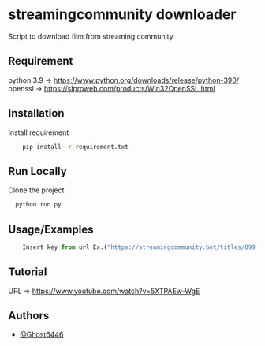 
# streamingcommunity downloader

Script to download film from streaming community

## Requirement
python 3.9 -> https://www.python.org/downloads/release/python-390/
openssl -> https://slproweb.com/products/Win32OpenSSL.html

## Installation

Install requirement

```bash
    pip install -r requirement.txt
```
    
## Run Locally

Clone the project
```bash
  python run.py
```


## Usage/Examples

```python
    Insert key from url Ex.("https://streamingcommunity.bet/titles/899-mission-impossible"), Code to insert 899
```

## Tutorial
URL => https://www.youtube.com/watch?v=5XTPAEw-WgE


## Authors

- [@Ghost6446](https://www.github.com/Ghost6446)

